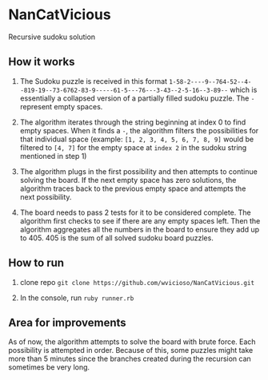 # NanCatVicious
Recursive sudoku solution

## How it works

1) The Sudoku puzzle is received in this format `1-58-2----9--764-52--4--819-19--73-6762-83-9-----61-5---76---3-43--2-5-16--3-89--` which is essentially a collapsed version of a partially filled sudoku puzzle. The `-` represent empty spaces.

2) The algorithm iterates through the string beginning at index 0 to find empty spaces. When it finds a `-`, the algorithm filters the possibilities for that individual space (example: `[1, 2, 3, 4, 5, 6, 7, 8, 9]` would be filtered to `[4, 7]` for the empty space at `index 2` in the sudoku string mentioned in step 1)

3) The algorithm plugs in the first possibility and then attempts to continue solving the board. If the next empty space has zero solutions, the algorithm traces back to the previous empty space and attempts the next possibility.

4) The board needs to pass 2 tests for it to be considered complete. The algorithm first checks to see if there are any empty spaces left. Then the algorithm aggregates all the numbers in the board to ensure they add up to 405. 405 is the sum of all solved sudoku board puzzles.


## How to run
1) clone repo `git clone https://github.com/wvicioso/NanCatVicious.git`

2) In the console, run `ruby runner.rb`

## Area for improvements

As of now, the algorithm attempts to solve the board with brute force. Each possibility is attempted in order. Because of this, some puzzles might take more than 5 minutes since the branches created during the recursion can sometimes be very long.
